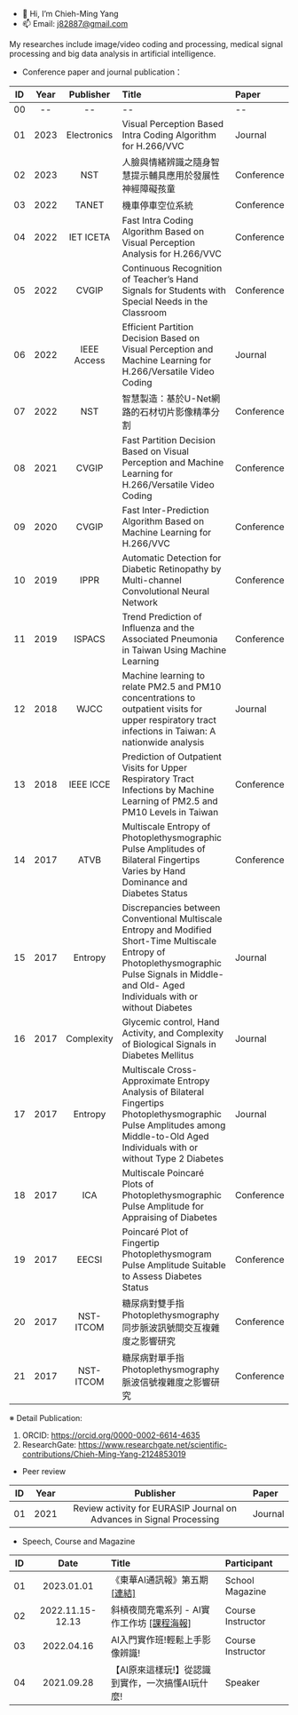 - 👋 Hi, I’m Chieh-Ming Yang
- 📫 Email: j82887@gmail.com

My researches include image/video coding and processing, medical signal processing and big data analysis in artificial intelligence.
- Conference paper and journal publication：

| ID | Year | Publisher | Title | Paper |
| :----: | :----: | :----: | :---- | :---- | 
| 00 | -- | -- | -- | -- | 
| 01 | 2023 | Electronics | Visual Perception Based Intra Coding Algorithm for H.266/VVC | Journal |
| 02 | 2023 | NST | 人臉與情緒辨識之隨身智慧提示輔具應用於發展性神經障礙孩童 | Conference |
| 03 | 2022 | TANET | 機車停車空位系統 | Conference |
| 04 | 2022 | IET ICETA | Fast Intra Coding Algorithm Based on Visual Perception Analysis for H.266/VVC | Conference |
| 05 | 2022 | CVGIP | Continuous Recognition of Teacher’s Hand Signals for Students with Special Needs in the Classroom | Conference |
| 06 | 2022 | IEEE Access | Efficient Partition Decision Based on Visual Perception and Machine Learning for H.266/Versatile Video Coding | Journal |
| 07 | 2022 | NST | 智慧製造：基於U-Net網路的石材切片影像精準分割 | Conference |
| 08 | 2021 | CVGIP | Fast Partition Decision Based on Visual Perception and Machine Learning for H.266/Versatile Video Coding | Conference |
| 09 | 2020 | CVGIP | Fast Inter-Prediction Algorithm Based on Machine Learning for H.266/VVC | Conference |
| 10 | 2019 | IPPR | Automatic Detection for Diabetic Retinopathy by Multi-channel Convolutional Neural Network | Conference |
| 11 | 2019 | ISPACS | Trend Prediction of Influenza and the Associated Pneumonia in Taiwan Using Machine Learning | Conference |
| 12 | 2018 | WJCC | Machine learning to relate PM2.5 and PM10 concentrations to outpatient visits for upper respiratory tract infections in Taiwan: A nationwide analysis | Journal |
| 13 | 2018 | IEEE ICCE | Prediction of Outpatient Visits for Upper Respiratory Tract Infections by Machine Learning of PM2.5 and PM10 Levels in Taiwan | Conference |
| 14 | 2017 | ATVB | Multiscale Entropy of Photoplethysmographic Pulse Amplitudes of Bilateral Fingertips Varies by Hand Dominance and Diabetes Status | Conference |
| 15 | 2017 | Entropy | Discrepancies between Conventional Multiscale Entropy and Modified Short-Time Multiscale Entropy of Photoplethysmographic Pulse Signals in Middle- and Old- Aged Individuals with or without Diabetes | Journal |
| 16 | 2017 | Complexity | Glycemic control, Hand Activity, and Complexity of Biological Signals in Diabetes Mellitus | Journal |
| 17 | 2017 | Entropy | Multiscale Cross-Approximate Entropy Analysis of Bilateral Fingertips Photoplethysmographic Pulse Amplitudes among Middle-to-Old Aged Individuals with or without Type 2 Diabetes | Journal |
| 18 | 2017 | ICA | Multiscale Poincaré Plots of Photoplethysmographic Pulse Amplitude for Appraising of Diabetes | Conference |
| 19 | 2017 | EECSI | Poincaré Plot of Fingertip Photoplethysmogram Pulse Amplitude Suitable to Assess Diabetes Status | Conference |
| 20 | 2017 | NST-ITCOM | 糖尿病對雙手指Photoplethysmography同步脈波訊號間交互複雜度之影響研究 | Conference |
| 21 | 2017 | NST-ITCOM | 糖尿病對單手指Photoplethysmography脈波信號複雜度之影響研究 | Conference |

※ Detail Publication: 
1. ORCID: https://orcid.org/0000-0002-6614-4635
2. ResearchGate: https://www.researchgate.net/scientific-contributions/Chieh-Ming-Yang-2124853019


- Peer review

| ID | Year | Publisher | Paper |
| :----: | :----: | :----: | :---- | 
| 01 | 2021 | Review activity for EURASIP Journal on Advances in Signal Processing | Journal |

- Speech, Course and Magazine

| ID | Date | Title | Participant |
| :----: | :----: | :---- | :---- | 
| 01 | 2023.01.01 | 《東華AI通訊報》第五期[[連結]](https://aioffice.ndhu.edu.tw/var/file/201/1201/img/4513/260469265.pdf) | School Magazine | 
| 02 | 2022.11.15-12.13 | 斜槓夜間充電系列 - AI實作工作坊 [[課程海報]](https://eaiot.ndhu.edu.tw/var/file/194/1194/pictures/671/m/mczh-tw800x800_large35663_706373101632.jpg) | Course Instructor |
| 03 | 2022.04.16 | AI入門實作班!輕鬆上手影像辨識! | Course Instructor |
| 04 | 2021.09.28 | 【AI原來這樣玩!】從認識到實作，一次搞懂AI玩什麼! | Speaker |



